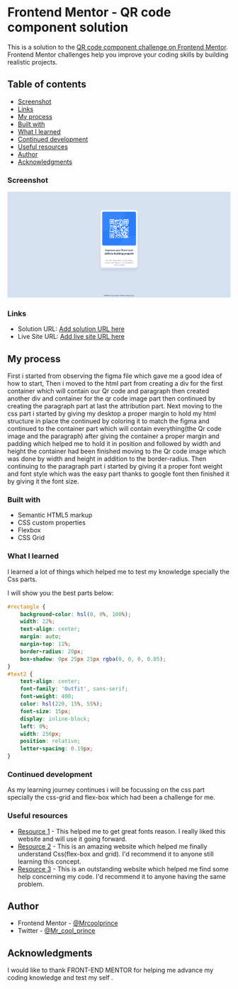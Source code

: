 # Frontend Mentor - QR code component solution

This is a solution to the [QR code component challenge on Frontend Mentor](https://www.frontendmentor.io/challenges/qr-code-component-iux_sIO_H). Frontend Mentor challenges help you improve your coding skills by building realistic projects. 

## Table of contents

  - [Screenshot](#screenshot)
  - [Links](#links)
  - [My process](#my-process)
  - [Built with](#built-with)
  - [What I learned](#what-i-learned)
  - [Continued development](#continued-development)
  - [Useful resources](#useful-resources)
- [Author](#author)
- [Acknowledgments](#acknowledgments)

### Screenshot

![](./screenshot.png)

### Links

- Solution URL: [Add solution URL here](https://www.frontendmentor.io/solutions/qrcodecomponent-PO5bI1E1t0)
- Live Site URL: [Add live site URL here](https://mrcoolprince.github.io/Qr-code-components/)

## My process
 First i started from observing the figma file which gave me a good idea of how to start, Then i moved to the html part from creating a div for the first container which will contain our Qr code and paragraph then created another div and container for the qr code image part then continued by creating the paragraph part at last the attribution part. Next moving to the css part i started by giving my desktop a proper margin to hold my html structure in place the continued by coloring it to match the figma and continued to the container part which will contain everything(the Qr code image and the paragraph) after giving the container a proper margin and padding which helped me to hold it in position and followed by width and height the container had been finished moving to the Qr code image which was done by width and height in addition to the border-radius. Then continuing to the paragraph part i started by giving it a proper font weight and font style which was the easy part thanks to google font then finished it by giving it the font size.
### Built with

- Semantic HTML5 markup
- CSS custom properties
- Flexbox
- CSS Grid

### What I learned

I learned a lot of things which helped me to test my knowledge specially the Css parts.

I will show you the best parts below:

```css
#rectangle {    
    background-color: hsl(0, 0%, 100%);
    width: 22%;
    text-align: center;
    margin: auto;
    margin-top: 11%;
    border-radius: 20px;
    box-shadow: 0px 25px 25px rgba(0, 0, 0, 0.05);
}
#text2 {
    text-align: center;
    font-family: 'Outfit', sans-serif;
    font-weight: 400;
    color: hsl(220, 15%, 55%);
    font-size: 15px;
    display: inline-block;
    left: 0%;
    width: 256px;
    position: relative;
    letter-spacing: 0.19px;
}
```

### Continued development

As my learning journey continues i will be focussing on the css part specially the css-grid and flex-box which had been a challenge for me.

### Useful resources

- [Resource 1](https://fonts.google.com/m) - This helped me to get great fonts reason. I really liked this website and will use it going forward.
- [Resource 2](https://www.w3schools.com/) - This is an amazing website which helped me finally understand Css(flex-box and grid). I'd recommend it to anyone still learning this concept.
- [Resource 3](https://stackoverflow.com/) - This is an outstanding website which helped me find some help concerning my code. I'd recommend it to anyone having the same problem.


## Author
- Frontend Mentor - [@Mrcoolprince](https://www.frontendmentor.io/profile/Mrcoolprince)
- Twitter - [@Mr_cool_prince](https://www.twitter.com/Mr_cool_prince)

## Acknowledgments
 I would like to thank FRONT-END MENTOR for helping me advance my coding knowledge and test my self .